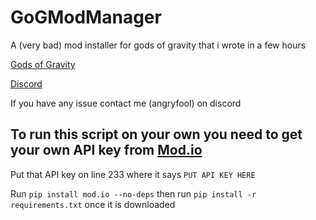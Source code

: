 # GoGModManager
A (very bad) mod installer for gods of gravity that i wrote in a few hours


[Gods of Gravity](https://trassgames.com/projects/gods_of_gravity)

[Discord](https://discord.com/invite/v3AuK92)

If you have any issue contact me (angryfool) on discord

## To run this script on your own you need to get your own API key from [Mod.io](https://mod.io/me/access)

Put that API key on line 233 where it says `PUT API KEY HERE`

Run `pip install mod.io --no-deps` then run `pip install -r requirements.txt` once it is downloaded 
